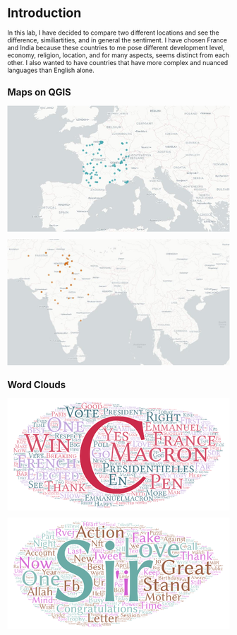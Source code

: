 # Introduction
In this lab, I have decided to compare two different locations and see the difference, similiartities, and in general the sentiment. I have chosen France and India because these countries to me pose different development level, economy, religion, location, and for many aspects, seems distinct from each other. I also wanted to have countries that have more complex and nuanced languages than English alone. 
## Maps on QGIS
![France_map](https://github.com/enkhsd/advgeog_lab_2/blob/main/img/France.jpeg)

![India_map](https://github.com/enkhsd/advgeog_lab_2/blob/main/img/india.jpeg)
## Word Clouds
![France_WordArt](https://github.com/enkhsd/advgeog_lab_2/blob/main/img/Word_Art_France.png)

![India_WordArt](https://github.com/enkhsd/advgeog_lab_2/blob/main/img/Word_Art_India.png)